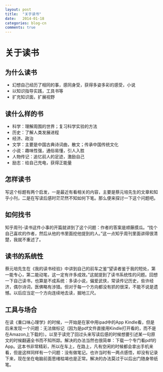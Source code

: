 ```yaml
---
layout: post
title:  "关于读书"
date:   2014-01-18
categories: blog-cn
comments: true
---
```


# 关于读书

## 为什么读书
- 幻想自己经历了相同的事，感同身受，获得多姿多彩的感受，小说
- 以知识指导实践，工具书等
- 扩充知识面，扩展视野

## 读什么样的书
- 科学：理解周围的世界；复习科学实验的方法
- 历史：了解人类发展进程
- 经济、政治
- 文学：主要是中国古典诗词曲，散文；传承中国传统文化
- 小说：趣味性强，通俗易懂，引人入胜
- 人物传记：追忆前人的足迹，激励自己
- 励志：给自己充电，获得正能量

## 怎样读书
写这个标题有两个启发，一是最近有看相关的内容，主要是蔡元培先生的文章和知乎小刊，二是在写读后感时茫茫然不知如何下笔。那么便来探讨一下这个问题吧。

## 如何找书
知乎周刊-读书这件小事的开篇就讲到了这个问题：作者的答案是顺藤摸瓜。“找个自己喜欢的作者，然后从他的书里面挖他提到的人。”这一点知乎周刊里面讲得很清楚，我就不重述了。

## 读书的系统性
蔡元培先生在《我的读书经验》中讲到自己的前车之鉴“望读者鉴于我的短处，第一能专心，第二能动笔，这一定有许多成效。”这就提到了读书系统性的问题。回想一下自己读书，也算是不成系统：多读小说，偏爱武侠，常读传记历史，些许经济，偶尔诗词，医佛略有涉猎。但对于每一个方向都没有抓的很深，不能不说是遗憾。以后应当定一个方向连续地去读，掘地三尺。

## 工具与场合
在读《重口味心理学》的时候，一开始是在家中用ipad中的App Kindle看，但是后来发现一个问题：无法做标记（因为是pdf文件直接用Kindle打开看的，而不是在Amazon上下载的）。以至于读完了回过头来写读后感的时候想要引述某一句原文的时候翻遍全书而不知所踪。解决的办法当然也很简单：下载一个专门看pdf的App。这本书非常精彩，所以在车上，在路上，凡有空闲的时候都会拿出手机来看，但是这样同样有一个问题：没有做笔记。也许当时有一两点感悟，却没有记录下来，现在坐在电脑前面思绪枯竭也是正常。解决的办法莫过于以后出门随身带纸笔。
